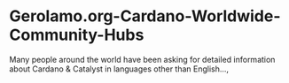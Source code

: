 # Gerolamo.org-Cardano-Worldwide-Community-Hubs
Many people around the world have been asking for detailed information about Cardano &amp; Catalyst in languages other than English...,
